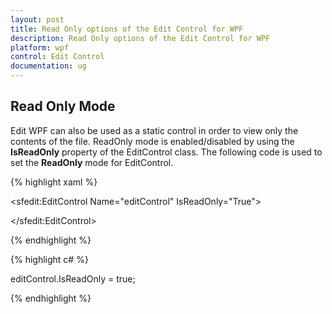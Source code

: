 ```yaml
---
layout: post
title: Read Only options of the Edit Control for WPF
description: Read Only options of the Edit Control for WPF
platform: wpf
control: Edit Control
documentation: ug
---
```


## Read Only Mode

Edit WPF can also be used as a static control in order to view only the contents of the file. ReadOnly mode is enabled/disabled by using the **IsReadOnly** property of the EditControl class. The following code is used to set the **ReadOnly** mode for EditControl.

{% highlight xaml %}


<sfedit:EditControl Name="editControl" IsReadOnly="True">

</sfedit:EditControl>



{% endhighlight %}

{% highlight c# %}

editControl.IsReadOnly = true;

{% endhighlight %}

